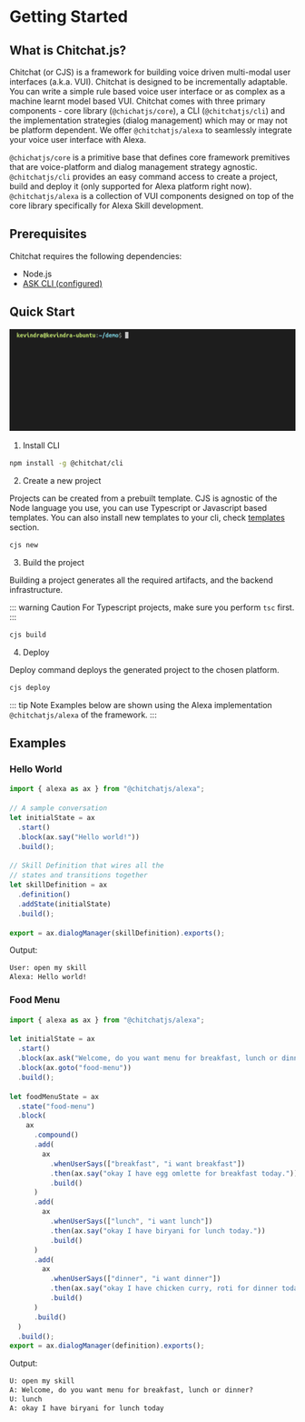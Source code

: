 # Getting Started

## What is Chitchat.js? <Badge text="beta" />

Chitchat (or CJS) is a framework for building voice driven multi-modal user interfaces (a.k.a. VUI). Chitchat is designed to be incrementally adaptable. You can write a simple rule based voice user interface or as complex as a machine learnt model based VUI. Chitchat comes with three primary components - core library (`@chichatjs/core`), a CLI (`@chitchatjs/cli`) and the implementation strategies (dialog management) which may or may not be platform dependent. We offer `@chitchatjs/alexa` to seamlessly integrate your voice user interface with Alexa.

`@chichatjs/core` is a primitive base that defines core framework premitives that are voice-platform and dialog management strategy agnostic. `@chitchatjs/cli` provides an easy command access to create a project, build and deploy it (only supported for Alexa platform right now). `@chitchatjs/alexa` is a collection of VUI components designed on top of the core library specifically for Alexa Skill development.

## Prerequisites

Chitchat requires the following dependencies:

- Node.js
- [ASK CLI (configured)](https://www.npmjs.com/package/ask-cli)

## Quick Start

![An image](../images/gifs/create-project.gif)

1. Install CLI

```sh
npm install -g @chitchat/cli
```

2.  Create a new project

Projects can be created from a prebuilt template. CJS is agnostic of the Node language you use, you can use Typescript or Javascript based templates. You can also install new templates to your cli, check [templates](/guide/templates) section.

```sh
cjs new
```

3. Build the project

Building a project generates all the required artifacts, and the backend infrastructure.

::: warning Caution
For Typescript projects, make sure you perform `tsc` first.
:::

```sh
cjs build
```

4. Deploy

Deploy command deploys the generated project to the chosen platform.

```sh
cjs deploy
```

::: tip Note
Examples below are shown using the Alexa implementation `@chitchatjs/alexa` of the framework.
:::

## Examples

### Hello World

```ts
import { alexa as ax } from "@chitchatjs/alexa";

// A sample conversation
let initialState = ax
  .start()
  .block(ax.say("Hello world!"))
  .build();

// Skill Definition that wires all the
// states and transitions together
let skillDefinition = ax
  .definition()
  .addState(initialState)
  .build();

export = ax.dialogManager(skillDefinition).exports();
```

Output:

```
User: open my skill
Alexa: Hello world!
```

### Food Menu

```ts
import { alexa as ax } from "@chitchatjs/alexa";

let initialState = ax
  .start()
  .block(ax.ask("Welcome, do you want menu for breakfast, lunch or dinner?").build())
  .block(ax.goto("food-menu"))
  .build();

let foodMenuState = ax
  .state("food-menu")
  .block(
    ax
      .compound()
      .add(
        ax
          .whenUserSays(["breakfast", "i want breakfast"])
          .then(ax.say("okay I have egg omlette for breakfast today."))
          .build()
      )
      .add(
        ax
          .whenUserSays(["lunch", "i want lunch"])
          .then(ax.say("okay I have biryani for lunch today."))
          .build()
      )
      .add(
        ax
          .whenUserSays(["dinner", "i want dinner"])
          .then(ax.say("okay I have chicken curry, roti for dinner today."))
          .build()
      )
      .build()
  )
  .build();
export = ax.dialogManager(definition).exports();
```

Output:

```
U: open my skill
A: Welcome, do you want menu for breakfast, lunch or dinner?
U: lunch
A: okay I have biryani for lunch today
```
